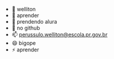 - 👋 welliton
- 👀 aprender 
- 🌱 prendendo alura
- 💞️ no github
- 📫 perussulo.welliton@escola.pr.gov.br
- 😄 bigope
- ⚡ aprender

<!---
welliton170/welliton170 is a ✨ aprendedor✨ repository because its `README.md` (this file) appears on your GitHub profile.
You can click the Preview link to take a look at your changes.
--->
